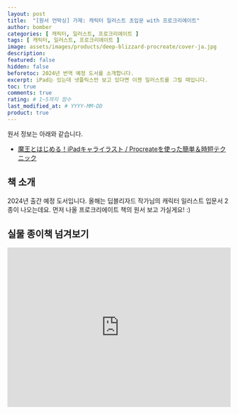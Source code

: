 ```yaml
---
layout: post
title:  "[원서 언박싱] 가제: 캐릭터 일러스트 초입문 with 프로크리에이트"
author: bomber
categories: [ 캐릭터, 일러스트, 프로크리에이트 ]
tags: [ 캐릭터, 일러스트, 프로크리에이트 ]
image: assets/images/products/deep-blizzard-procreate/cover-ja.jpg
description: 
featured: false
hidden: false
beforetoc: 2024년 번역 예정 도서를 소개합니다.
excerpt: iPad는 있는데 넷플릭스만 보고 있다면 이젠 일러스트를 그릴 때입니다.
toc: true
comments: true
rating: # 1~5까지 점수
last_modified_at: # YYYY-MM-DD
product: true
---
```



<div class="note">
    <p>원서 정보는 아래와 같습니다.</p>
    <ul>
        <li><a href="https://amzn.asia/d/1dLNJir" target="_blank">魔王とはじめる！iPadキャライラスト / Procreateを使った簡単＆時短テクニック</a></li>
    </ul>   
</div>

## 책 소개

<p>
2024년 출간 예정 도서입니다. 
올해는 딥블리자드 작가님의 캐릭터 일러스트 입문서 2종이 나오는데요. 
먼저 나올 프로크리에이트 책의 원서 보고 가실게요! :)
</p>

## 실물 종이책 넘겨보기
<p><iframe style="width:100%;" height="360" src="https://www.youtube.com/embed/vPm6NlH1btM" frameborder="0" allow="accelerometer; autoplay; clipboard-write; encrypted-media; gyroscope; picture-in-picture; web-share" allowfullscreen></iframe></p>